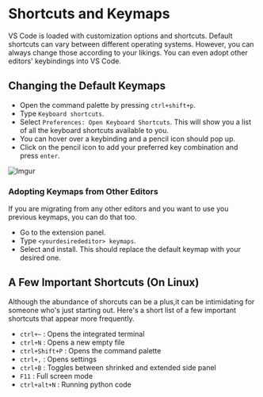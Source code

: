 # Shortcuts and Keymaps
VS Code is loaded with customization options and shortcuts. Default shortcuts can vary between different operating systems. However, you can always change those according to your likings. You can even adopt other editors' keybindings into VS Code.

## Changing the Default Keymaps
* Open the command palette by pressing `ctrl+shift+p`.
* Type `Keyboard shortcuts`.
* Select `Preferences: Open Keyboard Shortcuts`. This will show you a list of all the keyboard shortcuts available to you.
* You can hover over a keybinding and a pencil icon should pop up.
* Click on the pencil icon to add your preferred key combination and press `enter`.

![Imgur](https://imgur.com/pFE90m8.png)

### Adopting Keymaps from Other Editors
If you are migrating from any other editors and you want to use you previous keymaps, you can do that too.
* Go to the extension panel.
* Type `<yourdesirededitor> keymaps`.
* Select and install. This should replace the default keymap with your desired one.

## A Few Important Shortcuts (On Linux)

Although the abundance of shorcuts can be a plus,it can be intimidating for someone who's just starting out. Here's a short list of a few important shortcuts that appear more frequently.

* `ctrl+~`          : Opens the integrated terminal
* `ctrl+N`          : Opens a new empty file
* `ctrl+Shift+P`    : Opens the command palette
* `ctrl+,`          : Opens settings
* `ctrl+B`          : Toggles between shrinked and extended side panel
* `F11`             : Full screen mode
* `ctrl+alt+N`      : Running python code
